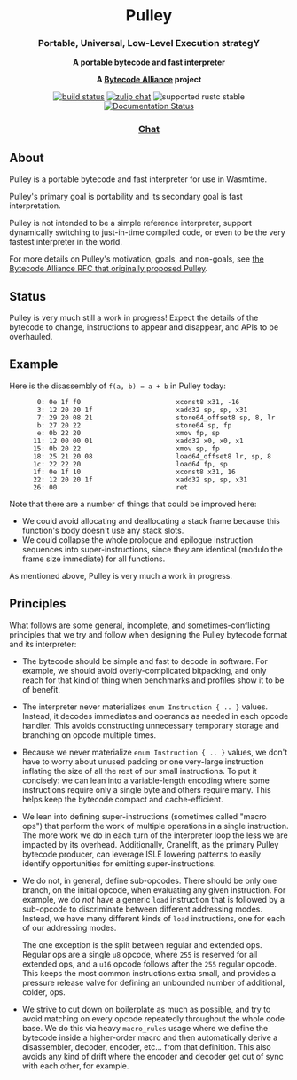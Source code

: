 <div align="center">
  <h1>Pulley</h1>

  <h3>Portable, Universal, Low-Level Execution strategY</h3>

  <p>
    <strong>A portable bytecode and fast interpreter</strong>
  </p>

  <strong>A <a href="https://bytecodealliance.org/">Bytecode Alliance</a> project</strong>

  <p>
    <a href="https://github.com/bytecodealliance/wasmtime/actions?query=workflow%3ACI"><img src="https://github.com/bytecodealliance/wasmtime/workflows/CI/badge.svg" alt="build status" /></a>
    <a href="https://bytecodealliance.zulipchat.com/#narrow/stream/217126-wasmtime"><img src="https://img.shields.io/badge/zulip-join_chat-brightgreen.svg" alt="zulip chat" /></a>
    <img src="https://img.shields.io/badge/rustc-stable+-green.svg" alt="supported rustc stable" />
    <a href="https://docs.rs/pulley-interpreter"><img src="https://docs.rs/pulley-interpreter/badge.svg" alt="Documentation Status" /></a>
  </p>

  <h3>
    <a href="https://bytecodealliance.zulipchat.com/#narrow/stream/217126-wasmtime">Chat</a>
  </h3>
</div>

## About

Pulley is a portable bytecode and fast interpreter for use in Wasmtime.

Pulley's primary goal is portability and its secondary goal is fast
interpretation.

Pulley is not intended to be a simple reference interpreter, support dynamically
switching to just-in-time compiled code, or even to be the very fastest
interpreter in the world.

For more details on Pulley's motivation, goals, and non-goals, see [the Bytecode
Alliance RFC that originally proposed Pulley][rfc].

[rfc]: https://github.com/bytecodealliance/rfcs/blob/main/accepted/pulley.md

## Status

Pulley is very much still a work in progress! Expect the details of the bytecode
to change, instructions to appear and disappear, and APIs to be overhauled.

## Example

Here is the disassembly of `f(a, b) = a + b` in Pulley today:

```
       0: 0e 1f f0                        xconst8 x31, -16
       3: 12 20 20 1f                     xadd32 sp, sp, x31
       7: 29 20 08 21                     store64_offset8 sp, 8, lr
       b: 27 20 22                        store64 sp, fp
       e: 0b 22 20                        xmov fp, sp
      11: 12 00 00 01                     xadd32 x0, x0, x1
      15: 0b 20 22                        xmov sp, fp
      18: 25 21 20 08                     load64_offset8 lr, sp, 8
      1c: 22 22 20                        load64 fp, sp
      1f: 0e 1f 10                        xconst8 x31, 16
      22: 12 20 20 1f                     xadd32 sp, sp, x31
      26: 00                              ret
```

Note that there are a number of things that could be improved here:

* We could avoid allocating and deallocating a stack frame because this function's
  body doesn't use any stack slots.
* We could collapse the whole prologue and epilogue instruction sequences into
  super-instructions, since they are identical (modulo the frame size immediate)
  for all functions.

As mentioned above, Pulley is very much a work in progress.

## Principles

What follows are some general, incomplete, and sometimes-conflicting principles
that we try and follow when designing the Pulley bytecode format and its
interpreter:

* The bytecode should be simple and fast to decode in software. For example, we
  should avoid overly-complicated bitpacking, and only reach for that kind of
  thing when benchmarks and profiles show it to be of benefit.

* The interpreter never materializes `enum Instruction { .. }` values. Instead,
  it decodes immediates and operands as needed in each opcode handler. This
  avoids constructing unnecessary temporary storage and branching on opcode
  multiple times.

* Because we never materialize `enum Instruction { .. }` values, we don't have
  to worry about unused padding or one very-large instruction inflating the size
  of all the rest of our small instructions. To put it concisely: we can lean
  into a variable-length encoding where some instructions require only a single
  byte and others require many. This helps keep the bytecode compact and
  cache-efficient.

* We lean into defining super-instructions (sometimes called "macro ops") that
  perform the work of multiple operations in a single instruction. The more work
  we do in each turn of the interpreter loop the less we are impacted by its
  overhead. Additionally, Cranelift, as the primary Pulley bytecode producer,
  can leverage ISLE lowering patterns to easily identify opportunities for
  emitting super-instructions.

* We do not, in general, define sub-opcodes. There should be only one branch, on
  the initial opcode, when evaluating any given instruction. For example, we do
  *not* have a generic `load` instruction that is followed by a sub-opcode to
  discriminate between different addressing modes. Instead, we have many
  different kinds of `load` instructions, one for each of our addressing modes.

  The one exception is the split between regular and extended ops. Regular ops
  are a single `u8` opcode, where `255` is reserved for all extended ops, and a
  `u16` opcode follows after the `255` regular opcode. This keeps the most
  common instructions extra small, and provides a pressure release valve for
  defining an unbounded number of additional, colder, ops.

* We strive to cut down on boilerplate as much as possible, and try to avoid
  matching on every opcode repeatedly throughout the whole code base. We do this
  via heavy `macro_rules` usage where we define the bytecode inside a
  higher-order macro and then automatically derive a disassembler, decoder,
  encoder, etc... from that definition. This also avoids any kind of drift where
  the encoder and decoder get out of sync with each other, for example.
